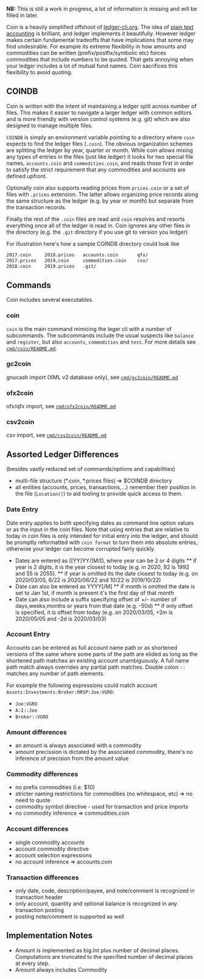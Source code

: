 **NB:** This is still a work in progress, a lot of information is missing and will be filled in later.

Coin is a heavily simplified offshoot of [ledger-cli.org](https://www.ledger-cli.org/). The idea of [plain text accounting](https://plaintextaccounting.org/) is brilliant, and ledger implements it beautifully. However ledger makes certain fundamental tradeoffs that have implications that some may find undesirable. For example its extreme flexibility in how amounts and commodities can be written (prefix/postfix/symbolic etc) forces commodities that include numbers to be quoted. That gets annoying when your ledger includes a lot of mutual fund names. Coin sacrifices this flexibility to avoid quoting.


## COINDB

Coin is written with the intent of maintaining a ledger split across number of files. This makes it easier to navigate a larger ledger with common editors and is more friendly with version control systems (e.g. git) which are also designed to manage multiple files.

`COINDB` is simply an environment variable pointing to a directory where `coin` expects to find the ledger files (`.coin`). The obvious organization schemes are splitting the ledger by year, quarter or month. While coin allows mixing any types of entries in the files (just like ledger) it looks for two special file names, `accounts.coin` and `commodities.coin`, and reads those first in order to satisfy the strict requirement that any commodities and accounts are defined upfront.

Optionally coin also supports reading prices from `prices.coin` or a set of files with `.prices` extension. The latter allows organizing price records along the same structure as the ledger (e.g. by year or month) but separate from the transaction records.

Finally the rest of the `.coin` files are read and `coin` resolves and resorts everything once all of the ledger is read in. Coin ignores any other files in the directory (e.g. the `.git` directory if you use git to version you ledger)

For illustration here's how a sample COINDB directory could look like

```bash
2017.coin     2018.prices   accounts.coin       qfx/
2017.prices   2019.coin     commodities.coin    csv/
2018.coin     2019.prices   .git/
```


## Commands

Coin includes several executables.


### coin

`coin` is the main command mimicing the leger cli with a number of subcommands. The subcommands include the usual suspects like `balance` and `register`, but also `accounts`, `commodities` and `test`. For more details see [`cmd/coin/README.md`](https://github.com/mkobetic/coin/blob/master/cmd/coin/README.md).


### gc2coin

gnucash import (XML v2 database only), see [`cmd/gc2coin/README.md`](https://github.com/mkobetic/coin/blob/master/cmd/gc2coin/README.md)


### ofx2coin

ofx/qfx import, see [`cmd/ofx2coin/README.md`](https://github.com/mkobetic/coin/blob/master/cmd/ofx2coin/README.md)


### csv2coin

csv import, see [`cmd/csv2coin/README.md`](https://github.com/mkobetic/coin/blob/master/cmd/csv2coin/README.md)


## Assorted Ledger Differences
(besides vastly reduced set of commands/options and capabilities)

* multi-file structure (*.coin, *.prices files) => $COINDB directory
* all entities (accounts, prices, transactions,...) remember their position in the file (`Location()`) to aid tooling to provide quick access to them.

### Date Entry

Date entry applies to both specifying dates as command line option values or as the input in the coin files.
Note that using entries that are relative to today in coin files is only intended for initial entry into the ledger,
and should be promptly reformatted with `coin format` to turn them into absolute entries, otherwise your ledger can become corrupted fairly quickly.

* Dates are entered as [[YY]YY/]M/D, where year can be 2 or 4 digits
** if year is 2 digits, it is the year closest to today (e.g. in 2020, 92 is 1992 and 55 is 2055).
** if year is omitted its the date closest to today (e.g. on 2020/03/05, 6/22 is 2020/06/22 and 10/22 is 2019/10/22)
* Date can also be entered as YYYY[/M]
** if month is omitted the date is set to Jan 1st, if month is present it's the first day of that month
* Date can also include a suffix specifying offset of +/- number of days,weeks,months or years from that date (e.g. -50d)
** if only offset is specified, it is offset from today (e.g. on 2020/03/05, +2m is 2020/05/05 and -2d is 2020/03/03)

### Account Entry

Accounts can be entered as full account name path or as shortened versions of the same where some parts of the path are elided as long as the shortened path matches an existing account unambiguously. A full name path match always overrides any partial path matches. Double colon `::` matches any number of path elements.

For example the following expressions could match account `Assets:Investments:Broker:RRSP:Joe:VGRO`:
* `Joe:VGRO`
* `A:I::Joe`
* `Broker::VGRO`

### Amount differences

* an amount is always associated with a commodity
* amount precission is dictated by the associated commodity, there's no inference of precision from the amount value

### Commodity differences

* no prefix commodities (i.e. $10)
* stricter naming restrictions for commodities (no whitespace, etc) => no need to quote
* commodity symbol directive - used for transaction and price imports
* no commodity inference => commodities.coin

### Account differences

* single commodity accounts
* account commodity directive
* account selection expressions
* no account inference => accounts.coin

### Transaction differences

* only date, code, description/payee, and note/comment is recognized in transaction header
* only account, quantity and optional balance is recognized in any transaction posting
* posting note/comment is supported as well 


## Implementation Notes

* Amount is implemented as big.Int plus number of decimal places. Computations are truncated to the specified number of decimal places at every step.
* Amount always includes Commodity

